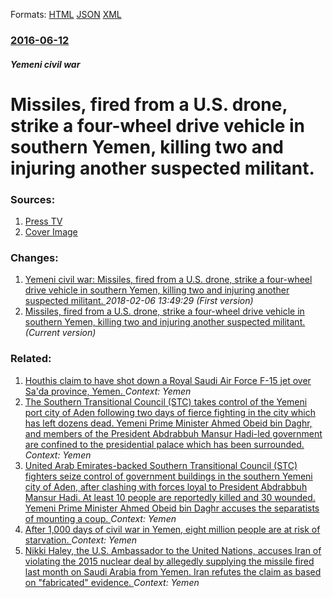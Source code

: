 
Formats: [HTML](/news/2016/06/12/missiles-fired-from-a-u-s-drone-strike-a-four-wheel-drive-vehicle-in-southern-yemen-killing-two-and-injuring-another-suspected-militant.html)  [JSON](/news/2016/06/12/missiles-fired-from-a-u-s-drone-strike-a-four-wheel-drive-vehicle-in-southern-yemen-killing-two-and-injuring-another-suspected-militant.json)  [XML](/news/2016/06/12/missiles-fired-from-a-u-s-drone-strike-a-four-wheel-drive-vehicle-in-southern-yemen-killing-two-and-injuring-another-suspected-militant.xml)  

### [2016-06-12](/news/2016/06/12/index.md)

##### Yemeni civil war
# Missiles, fired from a U.S. drone, strike a four-wheel drive vehicle in southern Yemen, killing two and injuring another suspected militant. 




### Sources:

1. [Press TV](http://www.presstv.ir/Detail/2016/06/13/470181/Yemen-Saudi-aggression-US-drone-attack-Habban-alQaeda-Sanaa)
1. [Cover Image](http://cdn.presstv.com/photo/20160613/a8d737c8-7672-4a94-be09-055787555cb0.jpg)

### Changes:

1. [Yemeni civil war: Missiles, fired from a U.S. drone, strike a four-wheel drive vehicle in southern Yemen, killing two and injuring another suspected militant. ](/news/2016/06/12/yemeni-civil-war-missiles-fired-from-a-u-s-drone-strike-a-four-wheel-drive-vehicle-in-southern-yemen-killing-two-and-injuring-another-s.md) _2018-02-06 13:49:29 (First version)_
1. [Missiles, fired from a U.S. drone, strike a four-wheel drive vehicle in southern Yemen, killing two and injuring another suspected militant. ](/news/2016/06/12/missiles-fired-from-a-u-s-drone-strike-a-four-wheel-drive-vehicle-in-southern-yemen-killing-two-and-injuring-another-suspected-militant.md) _(Current version)_

### Related:

1. [Houthis claim to have shot down a Royal Saudi Air Force F-15 jet over Sa'da province, Yemen. ](/news/2018/03/21/houthis-claim-to-have-shot-down-a-royal-saudi-air-force-f-15-jet-over-sa-da-province-yemen.md) _Context: Yemen_
2. [The Southern Transitional Council (STC) takes control of the Yemeni port city of Aden following two days of fierce fighting in the city which has left dozens dead. Yemeni Prime Minister Ahmed Obeid bin Daghr, and members of the President Abdrabbuh Mansur Hadi-led government are confined to the presidential palace which has been surrounded. ](/news/2018/01/30/the-southern-transitional-council-stc-takes-control-of-the-yemeni-port-city-of-aden-following-two-days-of-fierce-fighting-in-the-city-whic.md) _Context: Yemen_
3. [United Arab Emirates-backed Southern Transitional Council (STC) fighters seize control of government buildings in the southern Yemeni city of Aden, after clashing with forces loyal to President Abdrabbuh Mansur Hadi. At least 10 people are reportedly killed and 30 wounded. Yemeni Prime Minister Ahmed Obeid bin Daghr accuses the separatists of mounting a coup. ](/news/2018/01/28/united-arab-emirates-backed-southern-transitional-council-stc-fighters-seize-control-of-government-buildings-in-the-southern-yemeni-city-o.md) _Context: Yemen_
4. [After 1,000 days of civil war in Yemen, eight million people are at risk of starvation. ](/news/2017/12/22/after-1-000-days-of-civil-war-in-yemen-eight-million-people-are-at-risk-of-starvation.md) _Context: Yemen_
5. [Nikki Haley, the U.S. Ambassador to the United Nations, accuses Iran of violating the 2015 nuclear deal by allegedly supplying the missile fired last month on Saudi Arabia from Yemen. Iran refutes the claim as based on "fabricated" evidence. ](/news/2017/12/14/nikki-haley-the-u-s-ambassador-to-the-united-nations-accuses-iran-of-violating-the-2015-nuclear-deal-by-allegedly-supplying-the-missile-f.md) _Context: Yemen_
